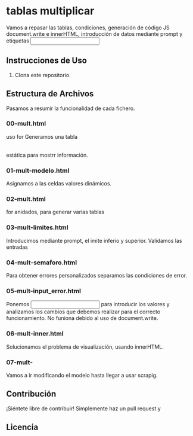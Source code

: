 # tablas multiplicar
Vamos a repasar las tablas, condiciones, generación de código JS document.write e innerHTML, introducción de datos mediante prompt y etiquetas <input>
## Instrucciones de Uso
1. Clona este repositorio.
## Estructura de Archivos
Pasamos a resumir la funcionalidad de cada fichero.
### 00-mult.html
uso for
Generamos una tabla <table></table> estática para mostrr información.
### 01-mult-modelo.html
Asignamos a las celdas valores dinámicos.
### 02-mult.html
for anidados, para generar varias tablas
### 03-mult-limites.html
Introducimos mediante prompt, el imite inferio y superior. Validamos las entradas
### 04-mult-semaforo.html
Para obtener errores personalizados separamos las condiciones de error.
### 05-mult-input_error.html
Ponemos <input type="number"> para introducir los valores y analizamos los cambios que debemos realizar para el correcto funcionamiento. 
No funiona debido al uso de document.write.
### 06-mult-inner.html
Solucionamos el problema de visualización, usando innerHTML.
### 07-mult- 
Vamos a ir modificando el modelo hasta llegar a usar scrapig.



## Contribución
¡Siéntete libre de contribuir! Simplemente haz un pull request y
## Licencia
